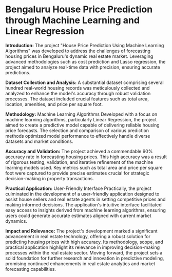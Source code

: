 # Bengaluru House Price Prediction through Machine Learning and Linear Regression
**Introduction:** The project "House Price Prediction Using Machine Learning Algorithms" was developed to address the challenges of forecasting housing prices in Bengaluru's dynamic real estate market. Leveraging advanced methodologies such as cost prediction and Lasso regression, the project aimed to analyze real-time data with precision, ensuring accurate predictions.

**Dataset Collection and Analysis:** A substantial dataset comprising several hundred real-world housing records was meticulously collected and analyzed to enhance the model's accuracy through robust validation processes. The dataset included crucial features such as total area, location, amenities, and price per square foot.

**Methodology:** Machine Learning Algorithms Developed with a focus on machine learning algorithms, particularly Linear Regression, the project aimed to create a predictive model capable of delivering reliable housing price forecasts. The selection and comparison of various prediction methods optimized model performance to effectively handle diverse datasets and market conditions.

**Accuracy and Validation:** The project achieved a commendable 90% accuracy rate in forecasting housing prices. This high accuracy was a result of rigorous testing, validation, and iterative refinement of the machine learning models used. Key metrics such as total area and price per square foot were captured to provide precise estimates crucial for strategic decision-making in property transactions.

**Practical Application:** User-Friendly Interface Practically, the project culminated in the development of a user-friendly application designed to assist house sellers and real estate agents in setting competitive prices and making informed decisions. The application's intuitive interface facilitated easy access to insights derived from machine learning algorithms, ensuring users could generate accurate estimates aligned with current market dynamics.

**Impact and Relevance:** The project's development marked a significant advancement in real estate technology, offering a robust solution for predicting housing prices with high accuracy. Its methodology, scope, and practical application highlight its relevance in improving decision-making processes within the real estate sector. Moving forward, the project sets a solid foundation for further research and innovation in predictive modeling, promising continued enhancements in real estate analytics and market forecasting capabilities.
